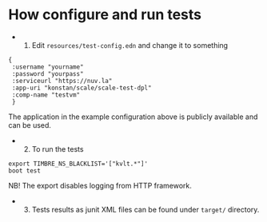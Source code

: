 # How configure and run tests

- 1. Edit `resources/test-config.edn` and change it to something

```
{
 :username "yourname"
 :password "yourpass"
 :serviceurl "https://nuv.la"
 :app-uri "konstan/scale/scale-test-dpl"
 :comp-name "testvm"
 }
```

The application in the example configuration above is publicly available 
and can be used.

- 2. To run the tests

```
export TIMBRE_NS_BLACKLIST='["kvlt.*"]'
boot test
```

NB! The export disables logging from HTTP framework.

- 3. Tests results as junit XML files can be found under `target/` directory.

